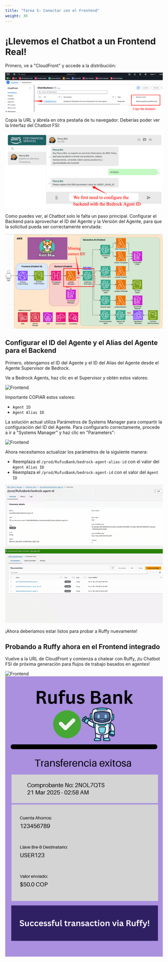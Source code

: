 ```yaml
---
title: "Tarea 5: Conectar con el Frontend"
weight: 36
---
```


# ¡Llevemos el Chatbot a un Frontend Real!

Primero, ve a "CloudFront" y accede a la distribución:

![CloudFront](/static/03-images/workshop-frontend-01.png)

Copia la URL y ábrela en otra pestaña de tu navegador. Deberías poder ver la Interfaz del Chatbot FSI:

![Frontend](/static/03-images/workshop-frontend-02.png)

Como puedes ver, al Chatbot solo le falta un paso principal. Configurar el Backend para aprovechar el ID del Agente y la Versión del Agente, para que la solicitud pueda ser correctamente enrutada:

![Frontend](/static/03-images/workshop-frontend-03.png)

## Configurar el ID del Agente y el Alias del Agente para el Backend

Primero, obtengamos el ID del Agente y el ID del Alias del Agente desde el Agente Supervisor de Bedrock.

Ve a Bedrock Agents, haz clic en el Supervisor y obtén estos valores:

![Frontend](/static/03-images/workshop-frontend-04.png)

Importante COPIAR estos valores:

- `Agent ID`
- `Agent Alias ID`

La solución actual utiliza Parámetros de Systems Manager para compartir la configuración del ID del Agente. Para configurarlo correctamente, procede a ir a "Systems Manager" y haz clic en "Parameters":

![Frontend](/static/03-images/workshop-frontend-05.png)

Ahora necesitamos actualizar los parámetros de la siguiente manera:

- Reemplaza el `/prod/RufusBank/bedrock-agent-alias-id` con el valor del `Agent Alias ID`
- Reemplaza el `/prod/RufusBank/bedrock-agent-id` con el valor del `Agent ID`

![Frontend](/static/03-images/workshop-frontend-06.png)
![Frontend](/static/03-images/workshop-frontend-07.png)

¡Ahora deberíamos estar listos para probar a Ruffy nuevamente!

## Probando a Ruffy ahora en el Frontend integrado

Vuelve a la URL de CloudFront y comienza a chatear con Ruffy, ¡tu Chatbot FSI de próxima generación para flujos de trabajo basados en agentes!

![Frontend](/static/03-images/workshop-frontend-08.gif)
![Frontend](/static/03-images/workshop-frontend-09.png)
